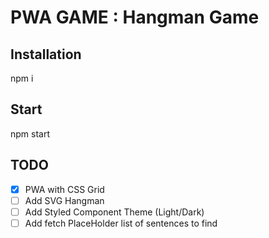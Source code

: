# PWA GAME : Hangman Game

## Installation

npm i

## Start

npm start

## TODO

- [x] PWA with CSS Grid
- [ ] Add SVG Hangman
- [ ] Add Styled Component Theme (Light/Dark)
- [ ] Add fetch PlaceHolder list of sentences to find
